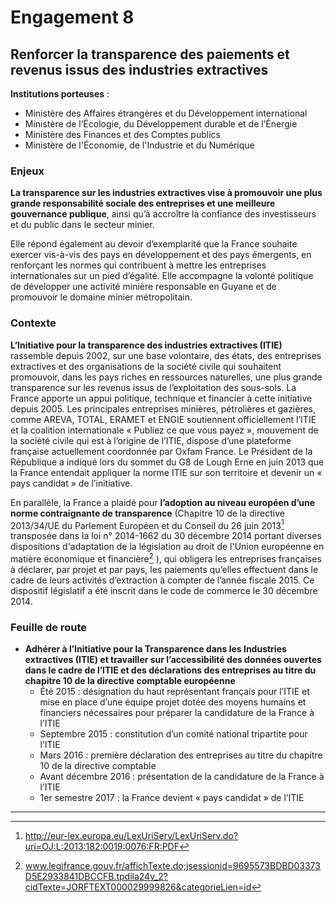 # Engagement 8

## Renforcer la transparence des paiements et revenus issus des industries extractives

**Institutions porteuses** :
- Ministère des Affaires étrangères et du Développement international
- Ministère de l’Écologie, du Développement durable et de l’Énergie
- Ministère des Finances et des Comptes publics
- Ministère de l'Économie, de l'Industrie et du Numérique

### Enjeux

**La transparence sur les industries extractives vise à promouvoir une plus grande
responsabilité sociale des entreprises et une meilleure gouvernance publique**, ainsi qu’à
accroître la confiance des investisseurs et du public dans le secteur minier.

Elle répond également au devoir d’exemplarité que la France souhaite exercer vis-à-vis des
pays en développement et des pays émergents, en renforçant les normes qui contribuent à
mettre les entreprises internationales sur un pied d’égalité. Elle accompagne la volonté
politique de développer une activité minière responsable en Guyane et de promouvoir le
domaine minier métropolitain.

### Contexte

**L’Initiative pour la transparence des industries extractives (ITIE)** rassemble depuis 2002, sur une
base volontaire, des états, des entreprises extractives et des organisations de la société civile
qui souhaitent promouvoir, dans les pays riches en ressources naturelles, une plus grande
transparence sur les revenus issus de l’exploitation des sous-sols. La France apporte un appui
politique, technique et financier à cette initiative depuis 2005. Les principales entreprises
minières, pétrolières et gazières, comme AREVA, TOTAL, ERAMET et ENGIE soutiennent
officiellement l’ITIE et la coalition internationale « Publiez ce que vous payez », mouvement
de la société civile qui est à l’origine de l’ITIE, dispose d’une plateforme française
actuellement coordonnée par Oxfam France. Le Président de la République a indiqué lors du
sommet du G8 de Lough Erne en juin 2013 que la France entendait appliquer la norme ITIE sur
son territoire et devenir un « pays candidat » de l’initiative.

En parallèle, la France a plaidé pour **l’adoption au niveau européen d’une norme
contraignante de transparence** (Chapitre 10 de la directive 2013/34/UE du Parlement
Européen et du Conseil du 26 juin 2013[^1] transposée dans la loi n° 2014-1662 du 30 décembre
2014 portant diverses dispositions d'adaptation de la législation au droit de l'Union
européenne en matière économique et financière[^2] ), qui obligera les entreprises françaises à
déclarer, par projet et par pays, les paiements qu’elles effectuent dans le cadre de leurs
activités d’extraction à compter de l’année fiscale 2015. Ce dispositif législatif a été inscrit
dans le code de commerce le 30 décembre 2014.

### Feuille de route

- **Adhérer à l’Initiative pour la Transparence dans les Industries extractives (ITIE) et travailler sur l’accessibilité des données ouvertes dans le cadre de l’ITIE et des déclarations des entreprises au titre du chapitre 10 de la directive comptable européenne**
    - Été 2015 : désignation du haut représentant français pour l’ITIE et mise en place d’une équipe projet dotée des moyens humains et financiers nécessaires pour préparer la candidature de la France à l’ITIE
    - Septembre 2015 : constitution d’un comité national tripartite pour l’ITIE
    - Mars 2016 : première déclaration des entreprises au titre du chapitre 10 de la directive comptable
    - Avant décembre 2016 : présentation de la candidature de la France à l’ITIE
    - 1er semestre 2017 : la France devient « pays candidat » de l’ITIE

----

[^1]: http://eur-lex.europa.eu/LexUriServ/LexUriServ.do?uri=OJ:L:2013:182:0019:0076:FR:PDF

[^2]: www.legifrance.gouv.fr/affichTexte.do;jsessionid=9695573BDBD03373D5E2933841DBCCFB.tpdila24v_2?cidTexte=JORFTEXT000029999826&categorieLien=id
